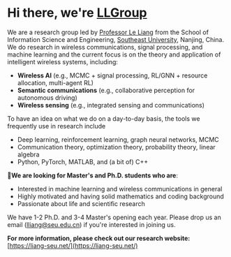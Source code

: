 # Hi there, we're [LLGroup](https://liang-seu.net/)
We are a research group led by [Professor Le Liang](https://liang-seu.net/) from the School of Information Science and Engineering, [Southeast University](https://www.seu.edu.cn/), Nanjing, China. We do research in wireless communications, signal processing, and machine learning and the current focus is on the theory and application of intelligent wireless systems, including:
- **Wireless AI** (e.g., MCMC + signal processing, RL/GNN + resource allocation, multi-agent RL)
- **Semantic communications** (e.g., collaborative perception for autonomous driving)
- **Wireless sensing** (e.g., integrated sensing and communications)


To have an idea on what we do on a day-to-day basis, the tools we frequently use in research include
- Deep learning, reinforcement learning, graph neural networks, MCMC
- Communication theory, optimization theory, probability theory, linear algebra
- Python, PyTorch, MATLAB, and (a bit of) C++


📣**We are looking for Master's and Ph.D. students who are**:
- Interested in machine learning and wireless communications in general
- Highly motivated and having solid mathematics and coding background
- Passionate about life and scientific research

We have 1-2 Ph.D. and 3-4 Master's opening each year. Please drop us an email (lliang@seu.edu.cn) if you're interested in joining us.

**For more information, please check out our research website:** [https://liang-seu.net/](https://liang-seu.net/)
